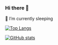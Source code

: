 ### Hi there 👋

🔭 I’m currently sleeping

[![Top Langs](https://github-readme-stats.vercel.app/api/top-langs/?username=K12f)](https://github.com/K12f/github-readme-stats)

[![GitHub stats](https://github-readme-stats.vercel.app/api?username=K12f)](https://github.com/K12f/github-readme-stats)

<!--
**K12f/K12f** is a ✨ _special_ ✨ repository because its `README.md` (this file) appears on your GitHub profile.

Here are some ideas to get you started:

- 
- 🌱 I’m currently learning ...
- 👯 I’m looking to collaborate on ...
- 🤔 I’m looking for help with ...
- 💬 Ask me about ...
- 📫 How to reach me: ...
- 😄 Pronouns: ...
- ⚡ Fun fact: ...
-->
